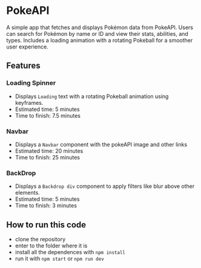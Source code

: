 # PokeAPI

A simple app that fetches and displays Pokémon data from PokeAPI. Users can search for Pokémon by name or ID and view their stats, abilities, and types. Includes a loading animation with a rotating Pokeball for a smoother user experience.

## Features

### Loading Spinner
- Displays `Loading` text with a rotating Pokeball animation using keyframes.
- Estimated time: 5 minutes
- Time to finish: 7.5 minutes

### Navbar
- Displays a `Navbar` component with the pokeAPI image and other links
- Estimated time: 20 minutes
- Time to finish: 25 minutes

### BackDrop
- Displays a `Backdrop div` component to apply filters like blur above other elements.
- Estimated time: 5 minutes
- Time to finish: 3 minutes

## How to run this code

- clone the repository
- enter to the folder where it is
- install all the dependences with `npm install`
- run it with `npm start` or `npm run dev`
